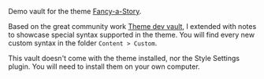 Demo vault for the theme [Fancy-a-Story](https://github.com/elsatam/obsidian-fancy-a-story).

Based on the great community work [Theme dev vault](https://github.com/obsidian-community/theme-dev-vault), I extended with notes to showcase special syntax supported in the theme. You will find every new custom syntax in the folder `Content > Custom`.

This vault doesn't come with the theme installed, nor the Style Settings plugin. You will need to install them on your own computer.
